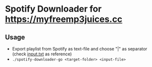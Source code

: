 # Spotify Downloader for https://myfreemp3juices.cc
## Usage
* Export playlist from Spotify as text-file and choose "|" as separator (check [input.txt](input.txt) as reference)
* `./spotify-downloader-go <target-folder> <input-file>`